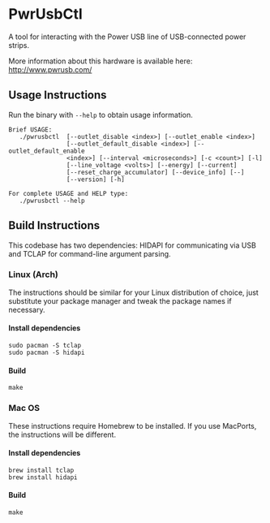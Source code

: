 # PwrUsbCtl

A tool for interacting with the Power USB line of USB-connected power strips.

More information about this hardware is available here: http://www.pwrusb.com/

## Usage Instructions

Run the binary with ``--help`` to obtain usage information.

    Brief USAGE:
       ./pwrusbctl  [--outlet_disable <index>] [--outlet_enable <index>]
                    [--outlet_default_disable <index>] [--outlet_default_enable
                    <index>] [--interval <microseconds>] [-c <count>] [-l]
                    [--line_voltage <volts>] [--energy] [--current]
                    [--reset_charge_accumulator] [--device_info] [--]
                    [--version] [-h]

    For complete USAGE and HELP type:
       ./pwrusbctl --help

## Build Instructions

This codebase has two dependencies: HIDAPI for communicating via USB and TCLAP
for command-line argument parsing.

### Linux (Arch)

The instructions should be similar for your Linux distribution of choice, just
substitute your package manager and tweak the package names if necessary.

#### Install dependencies

    sudo pacman -S tclap
    sudo pacman -S hidapi

#### Build

    make

### Mac OS

These instructions require Homebrew to be installed. If you use MacPorts, the
instructions will be different.

#### Install dependencies

    brew install tclap
    brew install hidapi

#### Build

    make

